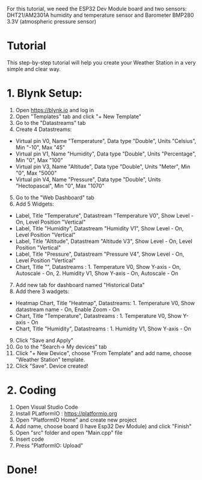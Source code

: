 For this tutorial, we need the ESP32 Dev Module board and two sensors: DHT21/AM2301A humidity and temperature sensor and
Barometer BMP280 3.3V (atmospheric pressure sensor)

# Tutorial
This step-by-step tutorial will help you create your Weather Station in a very simple and clear way.
 # 1. Blynk Setup:
  1. Open https://blynk.io and log in
  2. Open "Templates" tab and click "+ New Template"
  3. Go to the "Datastreams" tab
  4. Create 4 Datastreams:
  * Virtual pin V0, Name "Temperature", Data type "Double", Units "Celsius", Min "-10", Max "45"
  * Virtual pin V1, Name "Humidity", Data type "Double", Units "Percentage", Min "0", Max "100"
  * Virtual pin V3, Name "Altitude", Data type "Double", Units "Meter", Min "0", Max "5000"
  * Virtual pin V4, Name "Pressure", Data type "Double", Units "Hectopascal", Min "0", Max "1070"
  5. Go to the "Web Dashboard" tab
  6. Add 5 Widgets:
  * Label, Title "Temperature", Datastream "Temperature V0", Show Level - On, Level Position "Vertical"
  * Label, Title "Humidity", Datastream "Humidity V1", Show Level - On, Level Position "Vertical"
  * Label, Title "Altitude", Datastream "Altitude V3", Show Level - On, Level Position "Vertical"
  * Label, Title "Pressure", Datastream "Pressure V4", Show Level - On, Level Position "Vertical"
  * Chart, Title "", Datastreams : 1. Temperature V0, Show Y-axis - On, Autoscale - On, 2. Humidity V1, Show Y-axis - On, Autoscale - On
  7. Add new tab for dashboard named "Historical Data"
  8. Add there 3 wadgets:
  * Heatmap Chart, Title "Heatmap", Datastreams: 1. Temperature V0, Show datastream name - On, Enable Zoom - On
  * Chart, Title "Temperature", Datastreams : 1. Temperature V0, Show Y-axis - On
  * Chart, Title "Humidity", Datastreams : 1. Humidity V1, Show Y-axis - On
  9. Click "Save and Apply"
  10. Go to the "Search-> My devices" tab
  11. Click "+ New Device", choose "From Template" and add name, choose "Weather Station" template.
  12. Click "Save". Device created!
  
  # 2. Coding
  1. Open Visual Studio Code
  2. Install PLatformIO : https://platformio.org
  3. Open "PlatformIO Home" and create new project 
  4. Add name, choose board (I have Esp32 Dev Module) and click "Finish"
  5. Open "src" folder and open "Main.cpp" file
  6. Insert code
  7. Press "PlatformIO: Upload"
  
 # Done!
